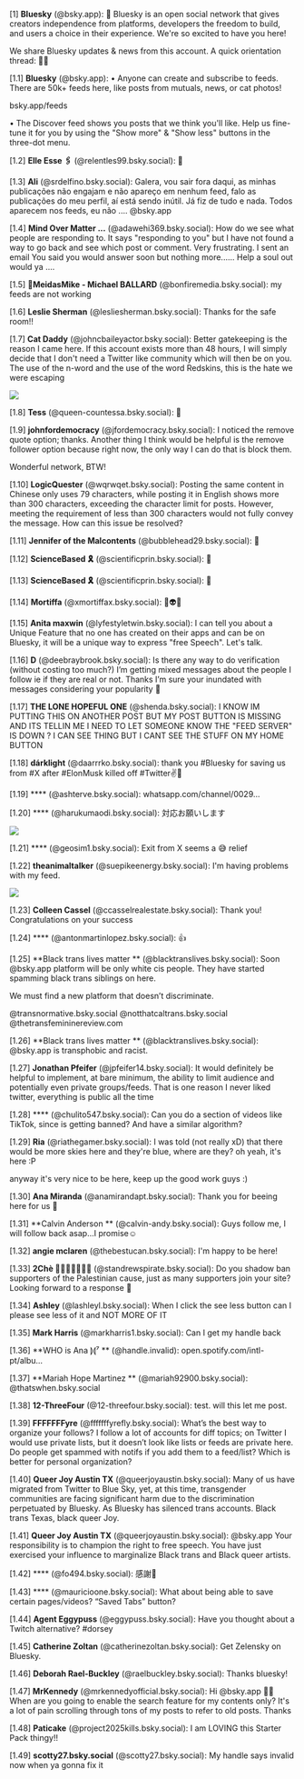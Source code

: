 [1] **Bluesky** (@bsky.app):
👋  Bluesky is an open social network that gives creators independence from platforms, developers the freedom to build, and users a choice in their experience. We're so excited to have you here! 

We share Bluesky updates & news from this account. A quick orientation thread: 🧵✨

[1.1] **Bluesky** (@bsky.app):
• Anyone can create and subscribe to feeds. There are 50k+ feeds here, like posts from mutuals, news, or cat photos!

bsky.app/feeds

• The Discover feed shows you posts that we think you'll like. Help us fine-tune it for you by using the "Show more" & "Show less" buttons in the three-dot menu.

[1.2] **Elle Esse 🖇️** (@relentles99.bsky.social):
📌

[1.3] **Ali** (@srdelfino.bsky.social):
Galera, vou sair fora daqui, as minhas publicações não engajam e não apareço em nenhum feed, falo as publicações do meu perfil, aí está sendo inútil. Já fiz de tudo e nada. Todos aparecem nos feeds, eu não  .... @bsky.app

[1.4] **Mind Over Matter ...** (@adawehi369.bsky.social):
How do we see what people are responding to.  It says "responding to you" but I have not found a way to go back and see which post or comment.  Very frustrating.  I sent an email You said you would answer soon but nothing more......  Help a soul out would ya ....

[1.5] **🍁MeidasMike - Michael BALLARD** (@bonfiremedia.bsky.social):
my feeds are not working

[1.6] **Leslie Sherman** (@lesliesherman.bsky.social):
Thanks for the safe room!!

[1.7] **Cat Daddy** (@johncbaileyactor.bsky.social):
Better gatekeeping is the reason I came here. If this account exists more than 48 hours, I will simply decide that I don't need a Twitter like community which will then be on you. The use of the n-word and the use of the word Redskins, this is the hate we were escaping

![](media/images/image_1_6e158ac0daad48e0820b09ab08483470.jpeg)


[1.8] **Tess** (@queen-countessa.bsky.social):
💙

[1.9] **johnfordemocracy** (@jfordemocracy.bsky.social):
I noticed the remove quote option; thanks. Another thing I think would be helpful is the remove follower option because right now, the only way I can do that is block them. 

Wonderful network, BTW!

[1.10] **LogicQuester** (@wqrwqet.bsky.social):
Posting the same content in Chinese only uses 79 characters, while posting it in English shows more than 300 characters, exceeding the character limit for posts. However, meeting the requirement of less than 300 characters would not fully convey the message. How can this issue be resolved?

[1.11] **Jennifer of the Malcontents** (@bubblehead29.bsky.social):
📌

[1.12] **ScienceBased 🎗️** (@scientificprin.bsky.social):
📌

[1.13] **ScienceBased 🎗️** (@scientificprin.bsky.social):
📌

[1.14] **Mortiffa** (@xmortiffax.bsky.social):
💜👽💜

[1.15] **Anita maxwin** (@lyfestyletwin.bsky.social):
I can tell you about a Unique Feature that no one has created on their apps and can be on Bluesky,  it will be a unique way to express "free Speech".  Let's talk.

[1.16] **D** (@deebraybrook.bsky.social):
Is there any way to do verification (without costing too much?) I’m getting mixed messages about the people I follow ie if they are real or not. Thanks I’m sure your inundated with messages considering your popularity 💙

[1.17] **THE LONE HOPEFUL ONE** (@shenda.bsky.social):
I KNOW IM PUTTING THIS ON ANOTHER POST BUT MY POST BUTTON IS MISSING AND ITS TELLIN ME I NEED TO LET SOMEONE  KNOW THE "FEED SERVER" IS DOWN ? I CAN SEE THING BUT I CANT SEE THE STUFF  ON MY HOME BUTTON

[1.18] **dárklight** (@daarrrko.bsky.social):
thank you #Bluesky for saving us from #X after #ElonMusk killed off #Twitter✌️💜

[1.19] **** (@ashterve.bsky.social):
whatsapp.com/channel/0029...

[1.20] **** (@harukumaodi.bsky.social):
対応お願いします

![](media/images/image_1_af28f45749c7474eb97d9b9bb6f9bf5d.jpeg)


[1.21] **** (@geosim1.bsky.social):
Exit from X seems a 😅 relief

[1.22] **theanimaltalker** (@suepikeenergy.bsky.social):
I'm having problems with my feed.

![](media/images/image_1_b69b7e3d39764748bb66d34700f0f1a4.jpeg)


[1.23] **Colleen Cassel** (@ccasselrealestate.bsky.social):
Thank you!  Congratulations on your success

[1.24] **** (@antonmartinlopez.bsky.social):
👍

[1.25] **Black trans lives matter ** (@blacktranslives.bsky.social):
Soon @bsky.app platform will be only white cis people. They have started spamming black trans siblings on here. 

We must find a new platform that doesn’t discriminate. 

@transnormative.bsky.social @notthatcaltrans.bsky.social @thetransfemininereview.com

[1.26] **Black trans lives matter ** (@blacktranslives.bsky.social):
@bsky.app is transphobic and racist.

[1.27] **Jonathan Pfeifer** (@jpfeifer14.bsky.social):
It would definitely be helpful to implement, at bare minimum, the ability to limit audience and potentially even private groups/feeds. That is one reason I never liked twitter, everything is public all the time

[1.28] **** (@chulito547.bsky.social):
Can you do a section of videos like TikTok, since is getting banned? And have a similar algorithm?

[1.29] **Ria** (@riathegamer.bsky.social):
I was told (not really xD) that there would be more skies here and they're blue, where are they? oh yeah, it's here :P

anyway it's very nice to be here, keep up the good work guys :)

[1.30] **Ana Miranda** (@anamirandapt.bsky.social):
Thank you for beeing here for us 🥰

[1.31] **Calvin Anderson ** (@calvin-andy.bsky.social):
Guys follow me, I will follow back asap...I promise☺️

[1.32] **angie mclaren** (@thebestucan.bsky.social):
I'm happy to be here!

[1.33] **2Chè 🏴‍☠️🇵🇸🇱🇧💚** (@standrewspirate.bsky.social):
Do you shadow ban supporters of the Palestinian cause, just as many supporters join your site? Looking forward to a response 🤔

[1.34] **Ashley** (@lashleyl.bsky.social):
When I click the see less button can I please see less of it and NOT MORE OF IT

[1.35] **Mark Harris** (@markharris1.bsky.social):
Can I get my handle back

[1.36] **WHO is Ana ⟭⟬⁷ ** (@handle.invalid):
open.spotify.com/intl-pt/albu...

[1.37] **Mariah Hope Martinez ** (@mariah92900.bsky.social):
@thatswhen.bsky.social

[1.38] **12-ThreeFour** (@12-threefour.bsky.social):
test. will this let me post.

[1.39] **FFFFFFFyre** (@fffffffyrefly.bsky.social):
What’s the best way to organize your follows? I follow a lot of accounts for diff topics; on Twitter I would use private lists, but it doesn’t look like lists or feeds are private here. Do people get spammed with notifs if you add them to a feed/list? Which is better for personal organization?

[1.40] **Queer Joy Austin TX** (@queerjoyaustin.bsky.social):
Many of us have migrated from Twitter to Blue Sky, yet, at this time, transgender communities are facing significant harm due to the discrimination perpetuated by Bluesky. As Bluesky has silenced trans accounts. Black trans Texas, black queer Joy.

[1.41] **Queer Joy Austin TX** (@queerjoyaustin.bsky.social):
@bsky.app Your responsibility is to champion the right to free speech. You have just exercised your influence to marginalize Black trans and Black queer artists.

[1.42] **** (@fo494.bsky.social):
感謝🙏

[1.43] **** (@mauricioone.bsky.social):
What about being able to save certain pages/videos? “Saved Tabs” button?

[1.44] **Agent Eggypuss** (@eggypuss.bsky.social):
Have you thought about a Twitch alternative?  #dorsey

[1.45] **Catherine Zoltan** (@catherinezoltan.bsky.social):
Get Zelensky on Bluesky.

[1.46] **Deborah Rael-Buckley** (@raelbuckley.bsky.social):
Thanks bluesky!

[1.47] **MrKennedy** (@mrkennedyofficial.bsky.social):
Hi @bsky.app 👋🏿 
When are you going to enable the search feature for my contents only? It's a lot of pain scrolling through tons of my posts to refer to old posts. Thanks

[1.48] **Paticake** (@project2025kills.bsky.social):
I am LOVING this Starter Pack thingy!!

[1.49] **scotty27.bsky.social** (@scotty27.bsky.social):
My handle says invalid now when ya gonna fix it


